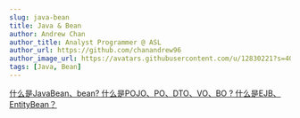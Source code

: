 ```yaml
---
slug: java-bean
title: Java & Bean  
author: Andrew Chan
author_title: Analyst Programmer @ ASL
author_url: https://github.com/chanandrew96
author_image_url: https://avatars.githubusercontent.com/u/12830221?s=400&v=4
tags: [Java, Bean]
---
```


[什么是JavaBean、bean? 什么是POJO、PO、DTO、VO、BO ? 什么是EJB、EntityBean？](https://blog.csdn.net/chenchunlin526/article/details/69939337)
